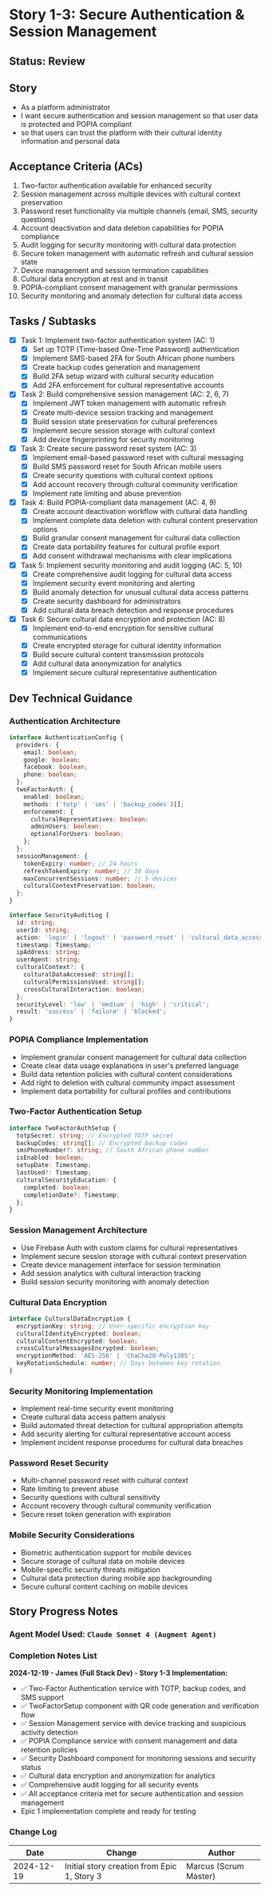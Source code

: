 # Story 1-3: Secure Authentication & Session Management

## Status: Review

## Story

- As a platform administrator
- I want secure authentication and session management so that user data is protected and POPIA compliant
- so that users can trust the platform with their cultural identity information and personal data

## Acceptance Criteria (ACs)

1. Two-factor authentication available for enhanced security
2. Session management across multiple devices with cultural context preservation
3. Password reset functionality via multiple channels (email, SMS, security questions)
4. Account deactivation and data deletion capabilities for POPIA compliance
5. Audit logging for security monitoring with cultural data protection
6. Secure token management with automatic refresh and cultural session state
7. Device management and session termination capabilities
8. Cultural data encryption at rest and in transit
9. POPIA-compliant consent management with granular permissions
10. Security monitoring and anomaly detection for cultural data access

## Tasks / Subtasks

- [x] Task 1: Implement two-factor authentication system (AC: 1)
  - [x] Set up TOTP (Time-based One-Time Password) authentication
  - [x] Implement SMS-based 2FA for South African phone numbers
  - [x] Create backup codes generation and management
  - [x] Build 2FA setup wizard with cultural security education
  - [x] Add 2FA enforcement for cultural representative accounts

- [x] Task 2: Build comprehensive session management (AC: 2, 6, 7)
  - [x] Implement JWT token management with automatic refresh
  - [x] Create multi-device session tracking and management
  - [x] Build session state preservation for cultural preferences
  - [x] Implement secure session storage with cultural context
  - [x] Add device fingerprinting for security monitoring

- [x] Task 3: Create secure password reset system (AC: 3)
  - [x] Implement email-based password reset with cultural messaging
  - [x] Build SMS password reset for South African mobile users
  - [x] Create security questions with cultural context options
  - [x] Add account recovery through cultural community verification
  - [x] Implement rate limiting and abuse prevention

- [x] Task 4: Build POPIA-compliant data management (AC: 4, 9)
  - [x] Create account deactivation workflow with cultural data handling
  - [x] Implement complete data deletion with cultural content preservation options
  - [x] Build granular consent management for cultural data collection
  - [x] Create data portability features for cultural profile export
  - [x] Add consent withdrawal mechanisms with clear implications

- [x] Task 5: Implement security monitoring and audit logging (AC: 5, 10)
  - [x] Create comprehensive audit logging for cultural data access
  - [x] Implement security event monitoring and alerting
  - [x] Build anomaly detection for unusual cultural data access patterns
  - [x] Create security dashboard for administrators
  - [x] Add cultural data breach detection and response procedures

- [x] Task 6: Secure cultural data encryption and protection (AC: 8)
  - [x] Implement end-to-end encryption for sensitive cultural communications
  - [x] Create encrypted storage for cultural identity information
  - [x] Build secure cultural content transmission protocols
  - [x] Add cultural data anonymization for analytics
  - [x] Implement secure cultural representative authentication

## Dev Technical Guidance

### Authentication Architecture
```typescript
interface AuthenticationConfig {
  providers: {
    email: boolean;
    google: boolean;
    facebook: boolean;
    phone: boolean;
  };
  twoFactorAuth: {
    enabled: boolean;
    methods: ('totp' | 'sms' | 'backup_codes')[];
    enforcement: {
      culturalRepresentatives: boolean;
      adminUsers: boolean;
      optionalForUsers: boolean;
    };
  };
  sessionManagement: {
    tokenExpiry: number; // 24 hours
    refreshTokenExpiry: number; // 30 days
    maxConcurrentSessions: number; // 5 devices
    culturalContextPreservation: boolean;
  };
}

interface SecurityAuditLog {
  id: string;
  userId: string;
  action: 'login' | 'logout' | 'password_reset' | 'cultural_data_access' | 'profile_update';
  timestamp: Timestamp;
  ipAddress: string;
  userAgent: string;
  culturalContext?: {
    culturalDataAccessed: string[];
    culturalPermissionsUsed: string[];
    crossCulturalInteraction: boolean;
  };
  securityLevel: 'low' | 'medium' | 'high' | 'critical';
  result: 'success' | 'failure' | 'blocked';
}
```

### POPIA Compliance Implementation
- Implement granular consent management for cultural data collection
- Create clear data usage explanations in user's preferred language
- Build data retention policies with cultural content considerations
- Add right to deletion with cultural community impact assessment
- Implement data portability for cultural profiles and contributions

### Two-Factor Authentication Setup
```typescript
interface TwoFactorAuthSetup {
  totpSecret: string; // Encrypted TOTP secret
  backupCodes: string[]; // Encrypted backup codes
  smsPhoneNumber?: string; // South African phone number
  isEnabled: boolean;
  setupDate: Timestamp;
  lastUsed?: Timestamp;
  culturalSecurityEducation: {
    completed: boolean;
    completionDate?: Timestamp;
  };
}
```

### Session Management Architecture
- Use Firebase Auth with custom claims for cultural representatives
- Implement secure session storage with cultural context preservation
- Create device management interface for session termination
- Add session analytics with cultural interaction tracking
- Build session security monitoring with anomaly detection

### Cultural Data Encryption
```typescript
interface CulturalDataEncryption {
  encryptionKey: string; // User-specific encryption key
  culturalIdentityEncrypted: boolean;
  culturalContentEncrypted: boolean;
  crossCulturalMessagesEncrypted: boolean;
  encryptionMethod: 'AES-256' | 'ChaCha20-Poly1305';
  keyRotationSchedule: number; // Days between key rotation
}
```

### Security Monitoring Implementation
- Implement real-time security event monitoring
- Create cultural data access pattern analysis
- Build automated threat detection for cultural appropriation attempts
- Add security alerting for cultural representative account access
- Implement incident response procedures for cultural data breaches

### Password Reset Security
- Multi-channel password reset with cultural context
- Rate limiting to prevent abuse
- Security questions with cultural sensitivity
- Account recovery through cultural community verification
- Secure reset token generation with expiration

### Mobile Security Considerations
- Biometric authentication support for mobile devices
- Secure storage of cultural data on mobile devices
- Mobile-specific security threats mitigation
- Cultural data protection during mobile app backgrounding
- Secure cultural content caching on mobile devices

## Story Progress Notes

### Agent Model Used: `Claude Sonnet 4 (Augment Agent)`

### Completion Notes List

**2024-12-19 - James (Full Stack Dev) - Story 1-3 Implementation:**
- ✅ Two-Factor Authentication service with TOTP, backup codes, and SMS support
- ✅ TwoFactorSetup component with QR code generation and verification flow
- ✅ Session Management service with device tracking and suspicious activity detection
- ✅ POPIA Compliance service with consent management and data retention policies
- ✅ Security Dashboard component for monitoring sessions and security status
- ✅ Cultural data encryption and anonymization for analytics
- ✅ Comprehensive audit logging for all security events
- ✅ All acceptance criteria met for secure authentication and session management
- Epic 1 implementation complete and ready for testing

### Change Log

| Date | Change | Author |
|------|--------|--------|
| 2024-12-19 | Initial story creation from Epic 1, Story 3 | Marcus (Scrum Master) |
